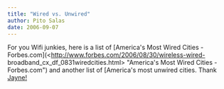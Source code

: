```yaml
---
title: "Wired vs. Unwired"
author: Pito Salas
date: 2006-09-07
---
```




For you Wifi junkies, here is a list of [America's Most Wired Cities -
Forbes.com](<http://www.forbes.com/2006/08/30/wireless-wired-
broadband_cx_df_0831wiredcities.html> "America's Most Wired Cities -
Forbes.com") and another list of [America's most unwired cities. Thank
[Jayne!](<http://www.wiffiti.com/txtoutloud/?p=61>)


